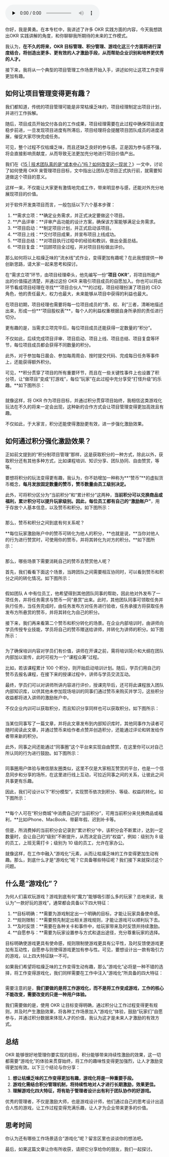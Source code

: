 <audio id="audio" title="32 | 积分制、游戏化，一种新型的团队管理和协同方式" controls="" preload="none"><source id="mp3" src="https://static001.geekbang.org/resource/audio/74/1c/7476619cc243b9337f451585fcf8051c.mp3"></audio>

你好，我是黄勇。在本专栏中，我讲述了许多 OKR 实践方面的内容，今天我想跳出OKR 实践讲解的角度，和你聊聊我所期待的未来的工作模式。

我认为，**在不久的将来，OKR 目标管理、积分管理、游戏化这三个方面将进行深度结合，将创造出更多、更有效的人才激励手段，从而帮助企业识别和培养更优秀的人才。**

接下来，我将从一个典型的项目管理工作场景开始入手，讲述如何让这项工作变得更加有趣。

## 如何让项目管理变得更有趣？

我们都知道，传统的项目管理可能是非常枯燥乏味的，项目经理制定出项目计划，并进行工作拆解。

随后，项目成员开始交付各自的工作成果，项目经理需要在此过程中确保项目进度稳步前进，一旦发现项目进度有所滞后，项目经理将会提醒项目团队成员的进度进展，催促大家尽快完成任务。

可见，整个过程不仅枯燥乏味，而且还缺乏良好的参与感。正是因为参与感不强，将会直接影响贡献度，从而导致无法更加充分地进行项目价值产出。

我们在《[15 | 技术团队真的是“成本中心”吗？如何改变这一现状？](https://time.geekbang.org/column/article/112110)》一文中，讨论了如何使用 OKR 来管理项目目标，文中指出让团队在项目正式执行前，就需要知道做这个项目的意义。

这样一来，不仅能让大家更有激情地完成工作，带来明显参与感，还能对外充分地展现项目的价值。

对于软件开发类项目而言，一般包括以下六个基本步骤：

1. **需求立项：**确定业务需求，并正式决定要做这个项目。
1. **产品评审：**评审产品功能的设计方案，确保该方案能够满足业务需求。
1. **项目启动：**制定项目计划，并正式启动该项目。
1. **项目上线：**交付项目成果，并宣布项目上线成功。
1. **项目总结：**对项目执行过程中的经验和教训，做出全面总结。
1. **项目复盘：**回顾项目全过程，并对项目目标做出评价。

那么如何将以上枯燥乏味的“流水线”式作业，变得更加有趣呢？在此我想提供一种创新思路，请大家一起来思考和探讨。

在“需求立项”环节，由项目经理牵头，他先编写一份“**项目 OKR**”，将项目所能产出的价值描述清楚，并通过这份 OKR 来吸引项目成员的自愿加入。你也可以将此环节看成项目经理在寻找**“项目合伙人”**的过程，项目经理扮演了项目的 CEO 角色，他的责任最大，权力也最大，未来能够从项目中获得的利益也最大。

在项目初期，项目经理也需要将每一位项目成员的“责、权、利”三者，清晰地描述出来，形成一份**“项目股权表”**，每个人的利益权重根据自身所承担的责任进行切分。

更有趣的是，当需求立项完毕后，每位项目成员还能获得一定数量的“积分”。

不仅如此，后续完成项目评审、项目启动、项目上线、项目总结、项目复盘等环节，每位项目成员都会获得不同数量的积分。

此外，对于参加每日晨会、参加每周周会、按时提交代码、完成每日任务等事件上，还能获得额外积分。

可见，**积分贯穿了项目的所有重要环节，而且在一些关键性事件上也设置了积分项，让“做项目”变成“打游戏”，每位“玩家”在此过程中充分享受“打怪升级”的乐趣。**如下图所示：

<img src="https://static001.geekbang.org/resource/image/db/ce/db5a9450a5227e3911b69f3b83b91ece.png" alt="">

就像这样，将 OKR 作为项目目标，并通过积分贯穿项目始终，我相信这类游戏化玩法在不久的将来一定会出现，这种新的合作方式会让项目管理变得更加高效且有趣。

不仅如此，于大家言，积分还能使得激励更有效，进一步强化激励效果。

## 如何通过积分强化激励效果？

正如前文提到的“积分制项目管理”那样，这是获取积分的一种方式，除此以外，获取积分还有其他多种方式，比如课程培训、知识分享、团队协同、自由赞赏，等等。

要想将积分的玩法变得更有趣，我认为，你不妨增加一种称为**“赞币”**的虚拟货币概念，**每月发放固定数量的赞币，赞币数量由员工级别决定。**

此外，可将积分区分为“当前积分”和“累计积分”这两种，**当前积分可以兑换商品或福利，累计积分可以提升玩家级别。<strong>因此，每位员工都有自己的**“激励账户”</strong>，用于存放个人基本信息，以及赞币和积分。如下图所示：

<img src="https://static001.geekbang.org/resource/image/d1/68/d195c0c110f722c8de9a781cb5e25168.png" alt="">

那么，赞币和积分之间到底有何关系呢？

**每位玩家激励账户中的赞币可转化为他人的积分，**也就是说，**当你对他人的行为进行赞赏时，可使用你的赞币，并将其转化为对方的积分。**如下图所示：

<img src="https://static001.geekbang.org/resource/image/6e/72/6ec18c94ac496b0348eee8ab3ffc3272.png" alt="">

那么，哪些场景下需要消耗自己的赞币去赞赏他人呢？

首先，我们看看下面这个场景，当跨团队之间需要相互协同时，可以看到赞币和积分之间的转化情况。如下图所示：

<img src="https://static001.geekbang.org/resource/image/42/79/422abb21c0603adfa121d975e04b4c79.png" alt="">

假如团队 A 中有位员工，他希望得到其他团队同事的帮助，因此他对外发布了一项任务，并将任务需求与赞币一同“悬赏”出来。此时，其他团队同事可领取任务并执行任务，当任务完成时，由任务发布方对任务进行验收，任务承接方将获取任务发布方所悬赏的赞币，并将其转化为自己的积分。

接下来，我们再来看第二个赞币和积分转化的场景。在企业内部培训时，由讲师向学员传授专业技能，学员将自己的赞币赠送给讲师，并转化为讲师的积分。如下图所示：

<img src="https://static001.geekbang.org/resource/image/6c/76/6c224f7316b970904cf98eb6579ab476.png" alt="">

为了确保培训内容对学员们有价值，讲师在开课之前，需将培训简介和大纲在团队内部加以宣传，此时可视为一个“课程众筹”过程。

比如，若该课程累计 100 个积分，则开始启动培训计划。随后，学员们用自己的赞币去报名课程，在接下来的授课过程中，讲师与学员交流互动。

最终，学员们可以对讲师所讲内容进行评价，授课完毕后，还可将此课程放入团队内部知识库，以供其他未参加现场培训的同事们通过赞币来购买并学习，这些积分收益都将进入讲师的激励账户中。

不仅企业内训可以获取积分，而且知识分享同样也可以获取积分。如下图所示：

<img src="https://static001.geekbang.org/resource/image/cb/8b/cbab4896352fbe74a366dab83b896a8b.png" alt="">

当某位同事写了一篇文章，并将此文章发布到内部知识库时，其他同事作为读者可随时阅读此文章，并通过赞币来给作者点赞并创造积分，还能通过评论和转发给作者带来新的积分。

此外，同事之间还能通过“同事圈”这个平台来实现自由赞赏，在这里你可以对自己所认同的行为进行鼓励。如下图所示：

<img src="https://static001.geekbang.org/resource/image/f8/09/f84749944a332b1cfe60f0b897c29c09.png" alt="">

同事圈用户体验与微信朋友圈类似，这里不仅是大家相互赞赏的平台，也是一个信息同步和分享的场所，在这里进行线上互动，可拉近同事之间的关系，让彼此之间共事更有乐趣。

因此，我们可设计以下“积分模型”，实现赞币依次到积分、等级、权益的转化。如下图所示：

<img src="https://static001.geekbang.org/resource/image/76/c2/765c451060533479e1ea9321471184c2.png" alt="">

**每个人可在“积分商城”中消费自己的“当前积分”，可用当前积分来兑换商品或福利，**比如iPhone、MacBook、带薪年假、迟到补卡等。

但是，所消费掉的当前积分会记录到“累计积分”中，该积分会不断累计，达到一定数量时，会让自己的“级别”不断提升，从而决定自己的“权益”，例如：级别为 8 级的员工，上班无需打卡；级别为 10 级的员工，允许在家办公。

就像这样，在工作中融入“游戏化”元素，从而让枯燥乏味的工作变得更加生动有趣。那么，到底什么才是“游戏化”呢？它具备哪些特征呢？我们接下来就探讨这个问题。

## 什么是“游戏化”？

为何人们喜欢玩游戏？游戏到底有何“魔力”能够吸引那么多的玩家？总地来说，我认为“一款好玩的游戏”，通常都会具备以下四大特征：

1. **目标明确：**需要为游戏制定出一个明确的目标，才能让玩家具备使命感。
1. **规则限制：**需要预先制定出相关游戏规则，才能让游戏可以顺利玩下去。
1. **及时反馈：**需要在各种关卡和事件中，给玩家带来及时反馈并持续激励。
1. **自愿参与：**需要为玩家设置参与方式和退出途径，充分尊重玩家的选择。

目标明确使游戏更具有使命感，规则限制使游戏更具有公平性，及时反馈使游戏更加有互动性，自愿参与则使得游戏更加有参与性。可见，要想设计出一款有吸引力的游戏，以上四大特征缺一不可。

如果我们希望将枯燥乏味的工作变得生动有趣，那么“游戏化”必将是一种不错的选择，将工作变得游戏化，我们同样需要在工作中注入“游戏化”所具备的四大特征：

<img src="https://static001.geekbang.org/resource/image/d3/e8/d3c3fd2e8704ebc0c2cc2de86b5ff7e8.png" alt="">

需要注意的是，**我们要做的是将工作游戏化，而不是将工作变成游戏，工作的核心不能改变，需要改变的只是一种用户体验。**

我们需要做的是，使用 OKR 让目标变得明确，通过积分让工作过程变得更有规则，并及时产生激励效果，将各种工作场景加入“游戏化”体验，鼓励“玩家们”自愿参与，并通过积分数据来体现人才的价值，我认为这才是未来人才激励的有效方式。

## 总结

OKR 能够很好地管理你要实现的目标，积分能够带来持续性激励的效果，这一切都需要“游戏化”的体验来贯穿始终，将工作的趣味性变得更加强烈，让人才激励变得更加有效。以下三个结论与你分享：

1. **想让枯燥乏味的工作变得更加有趣，游戏化将是一种重要手段。**
1. **游戏化需结合积分管理机制，将持续性地对人才进行长期激励，效果更佳。**
1. **理解游戏化四大特征，将有助于管理者设计出有利于团队协作的好游戏。**

优秀的管理者，不仅是激励大师，也是游戏设计师，他们通过自己的思考设计出适合人性的游戏，让工作过程变得充满乐趣，让人才为企业带来更多的价值。

## 思考时间

你认为还有哪些工作场景适合“游戏化”呢？留言区里也谈谈你的想法吧。

最后，如果这篇文章让你有所收获，请把它分享给你的朋友，我们一起探讨。
